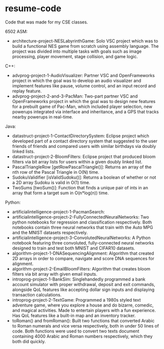 # resume-code
Code that was made for my CSE classes.

6502 ASM:
- architecture-project-NESLabyrinthGame: Solo VSC project which was to build a functional NES game from scratch using assembly language. The project was divided into multiple tasks with goals such as image processing, player movement, stage collision, and game logic.

C++:
- advprog-project-1-AudioVisualizer: Partner VSC and OpenFrameworks project in which the goal was to develop an audio visualizer and implement features like pause, volume control, and an input record and replay feature.
- advprog-project-2-and-3-PacMan: Two-part partner VSC and OpenFrameworks project in which the goal was to design new features for a prebuilt game of Pac-Man, which included player selection, new powerups integrated via interface and inheritance, and a GPS that tracks nearby powerups in real-time.

Java:
- datastruct-project-1-ContactDirectorySystem: Eclipse project which developed part of a contact directory system that suggested to the user friends of friends and compared users with similar birthdays via doubly linked lists.
- datastruct-project-2-BloomFilters: Eclipse project that produced bloom filters via bit array lists for users within a given doubly linked list.
- PascalTriangleRow [getRowPascalTriangle()]: Returns an array of the nth row of the Pascal Triangle in O(N) time.
- SudokuValidifier [isValidSudoku()]: Returns a boolean of whether or not a 2D array Sudoku is valid in O(1) time.
- TwoSums [twoSum()]: Function that finds a unique pair of ints in an array that form a target sum in O(n*log(n)) time.

Python:
- artificialintelligence-project-1-PacmanSearch: 
- artificialintelligence-project-2-FullyConnectedNeuralNetworks: Two python notebooks for regression and classification respectively. Both notebooks contain three neural networks that train with the Auto MPG and the MNIST datasets respectively.
- artificialintelligence-project-3-ConvolutedNeuralNetworks: A Python notebook featuring three convoluted, fully-connected neural networks designed to train and test both MNIST and CIFAR10 datasets.
- algorithm-project-1-DNASequencingAlignment: Algorithm that created 2D arrays in order to compare, navigate and score DNA sequences for alignment.
- algorithm-project-2-EmailBloomFilters: Algorithm that creates bloom filters via bit array with given email inputs.
- introprog-project-1-BankSim: Singlehandedly programmed a bank account simulator with proper withdrawal, deposit and exit commands, alongside QoL features like accepting dollar sign inputs and displaying transaction calculations.
- introprog-project-2-TextGame: Programmed a 1980s styled text adventure game, where you explore a house and do bizarre, comedic, and magical activities. Made to entertain players with a fun experience. Has QoL features like a built-in map and an inventory tracker.
- toRoman() and fromRoman(): Built two functions that converted Arabic to Roman numerals and vice versa respectively, both in under 50 lines of code. Both functions were used to convert two texts document containing 4000 Arabic and Roman numbers respectively, which they both did quickly.
